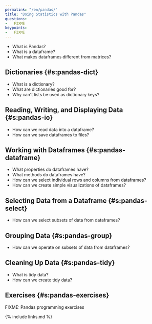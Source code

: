 ```yaml
---
permalink: "/en/pandas/"
title: "Doing Statistics with Pandas"
questions:
-   FIXME
keypoints:
-   FIXME
---
```


-   What is Pandas?
-   What is a dataframe?
-   What makes dataframes different from matrices?

## Dictionaries {#s:pandas-dict}

-   What is a dictionary?
-   What are dictionaries good for?
-   Why can't lists be used as dictionary keys?

## Reading, Writing, and Displaying Data {#s:pandas-io}

-   How can we read data into a dataframe?
-   How can we save dataframes to files?

## Working with Dataframes {#s:pandas-dataframe}

-   What properties do dataframes have?
-   What methods do dataframes have?
-   How can we select individual rows and columns from dataframes?
-   How can we create simple visualizations of dataframes?

## Selecting Data from a Dataframe {#s:pandas-select}

-   How can we select subsets of data from dataframes?

## Grouping Data {#s:pandas-group}

-   How can we operate on subsets of data from dataframes?

## Cleaning Up Data {#s:pandas-tidy}

-   What is tidy data?
-   How can we create tidy data?

## Exercises {#s:pandas-exercises}

FIXME: Pandas programming exercises

{% include links.md %}
